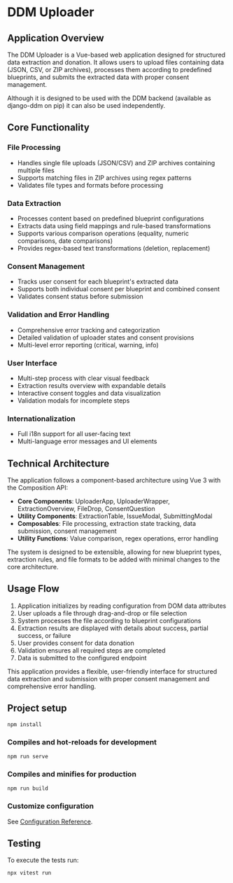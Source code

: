 # DDM Uploader

## Application Overview

The DDM Uploader is a Vue-based web application designed for structured data extraction and donation. 
It allows users to upload files containing data (JSON, CSV, or ZIP archives), processes them according 
to predefined blueprints, and submits the extracted data with proper consent management.

Although it is designed to be used with the DDM backend (available as django-ddm on pip) it can also be used 
independently.

## Core Functionality

### File Processing
- Handles single file uploads (JSON/CSV) and ZIP archives containing multiple files
- Supports matching files in ZIP archives using regex patterns
- Validates file types and formats before processing

### Data Extraction
- Processes content based on predefined blueprint configurations
- Extracts data using field mappings and rule-based transformations
- Supports various comparison operations (equality, numeric comparisons, date comparisons)
- Provides regex-based text transformations (deletion, replacement)

### Consent Management
- Tracks user consent for each blueprint's extracted data
- Supports both individual consent per blueprint and combined consent
- Validates consent status before submission

### Validation and Error Handling
- Comprehensive error tracking and categorization
- Detailed validation of uploader states and consent provisions
- Multi-level error reporting (critical, warning, info)

### User Interface
- Multi-step process with clear visual feedback
- Extraction results overview with expandable details
- Interactive consent toggles and data visualization
- Validation modals for incomplete steps

### Internationalization
- Full i18n support for all user-facing text
- Multi-language error messages and UI elements

## Technical Architecture

The application follows a component-based architecture using Vue 3 with the Composition API:

- **Core Components**: UploaderApp, UploaderWrapper, ExtractionOverview, FileDrop, ConsentQuestion
- **Utility Components**: ExtractionTable, IssueModal, SubmittingModal
- **Composables**: File processing, extraction state tracking, data submission, consent management
- **Utility Functions**: Value comparison, regex operations, error handling

The system is designed to be extensible, allowing for new blueprint types, extraction rules, and file formats 
to be added with minimal changes to the core architecture.

## Usage Flow

1. Application initializes by reading configuration from DOM data attributes
2. User uploads a file through drag-and-drop or file selection
3. System processes the file according to blueprint configurations
4. Extraction results are displayed with details about success, partial success, or failure
5. User provides consent for data donation
6. Validation ensures all required steps are completed
7. Data is submitted to the configured endpoint

This application provides a flexible, user-friendly interface for structured data extraction and submission with 
proper consent management and comprehensive error handling.


## Project setup
```
npm install
```

### Compiles and hot-reloads for development
```
npm run serve
```

### Compiles and minifies for production
```
npm run build
```

### Customize configuration
See [Configuration Reference](https://cli.vuejs.org/config/).


## Testing

To execute the tests run:
```
npx vitest run
```
